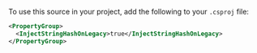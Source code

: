 To use this source in your project, add the following to your `.csproj` file:

```xml
<PropertyGroup>
  <InjectStringHashOnLegacy>true</InjectStringHashOnLegacy>
</PropertyGroup>
```
